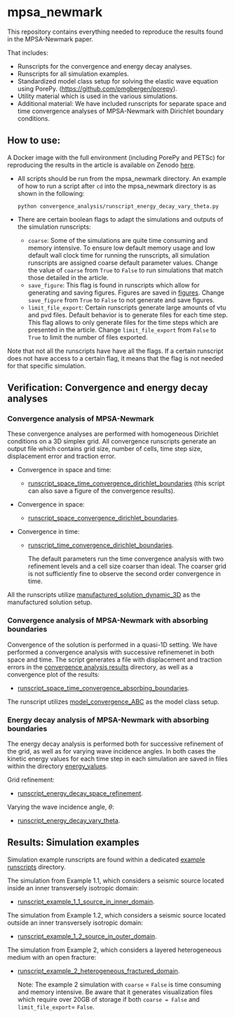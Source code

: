 # mpsa_newmark
This repository contains everything needed to reproduce the results found in the
MPSA-Newmark paper.

That includes:
* Runscripts for the convergence and energy decay analyses.
* Runscripts for all simulation examples.
* Standardized model class setup for solving the elastic wave equation using PorePy.
  (https://github.com/pmgbergen/porepy).
* Utility material which is used in the various simulations.
* Additional material: We have included runscripts for separate space and time
convergence analyses of MPSA-Newmark with Dirichlet boundary conditions.

## How to use:
A Docker image with the full environment (including PorePy and PETSc) for reproducing
the results in the article is available on Zenodo
[here](https://doi.org/10.5281/zenodo.13861514).

* All scripts should be run from the mpsa_newmark directory. An example of how to run a
script after `cd` into the mpsa_newmark directory is as shown in the following:

  `python convergence_analysis/runscript_energy_decay_vary_theta.py`

* There are certain boolean flags to adapt the simulations and outputs of the simulation
  runscripts:
  * `coarse`: Some of the simulations are quite time consuming and memory intensive. To
    ensure low default memory usage and low default wall clock time for running the
    runscripts, all simulation runscripts are assigned coarse default parameter values.
    Change the value of `coarse` from `True` to `False` to run simulations that match
    those detailed in the article.
  * `save_figure`: This flag is found in runscripts which allow for generating and
    saving figures. Figures are saved in [figures](./convergence_analysis/figures). Change
    `save_figure` from `True` to `False` to not generate and save figures.
  * `limit_file_export`: Certain runscripts generate large amounts of vtu and pvd files.
    Default behavior is to generate files for each time step. This flag allows to only
    generate files for the time steps which are presented in the article. Change
    `limit_file_export` from `False` to `True` to limit the number of files exported.

Note that not all the runscripts have have all the flags. If a certain runscript does
not have access to a certain flag, it means that the flag is not needed for that
specific simulation.

## Verification: Convergence and energy decay analyses
### Convergence analysis of MPSA-Newmark
These convergence analyses are performed with homogeneous Dirichlet conditions on a 3D
simplex grid. All convergence runscripts generate an output file which contains grid
size, number of cells, time step size, displacement error and traction error.

* Convergence in space and time:
  * [runscript_space_time_convergence_dirichlet_boundaries](./convergence_analysis/runscript_space_time_convergence_dirichlet_boundaries.py)
    (this script can also save a figure of the convergence results).


* Convergence in space:
  * [runscript_space_convergence_dirichlet_boundaries](./convergence_analysis/runscript_space_convergence_dirichlet_boundaries.py).
    

* Convergence in time:
  * [runscript_time_convergence_dirichlet_boundaries](./convergence_analysis/runscript_time_convergence_dirichlet_boundaries.py).

    The default parameters run the time convergence analysis with two refinement levels
    and a cell size coarser than ideal. The coarser grid is not sufficiently fine to
    observe the second order convergence in time. 

All the runscripts utilize
[manufactured_solution_dynamic_3D](./convergence_analysis/convergence_analysis_models/manufactured_solution_dynamic_3D.py)
as the manufactured solution setup.

### Convergence analysis of MPSA-Newmark with absorbing boundaries
Convergence of the solution is performed in a quasi-1D setting. We have performed a
convergence analysis with successive refinemenet in both space and time. The script
generates a file with displacement and traction errors in the [convergence analysis results](./convergence_analysis/convergence_analysis_results/) directory, as well as a convergence plot of the
results:
  * [runscript_space_time_convergence_absorbing_boundaries](./convergence_analysis/runscript_space_time_convergence_absorbing_boundaries.py).


The runscript utilizes
[model_convergence_ABC](./convergence_analysis/convergence_analysis_models/model_convergence_ABC.py)
as the model class setup. 

### Energy decay analysis of MPSA-Newmark with absorbing boundaries
The energy decay analysis is performed both for successive refinement of the grid, as
well as for varying wave incidence angles. In both cases the kinetic energy values for
each time step in each simulation are saved in files within the directory
[energy_values](./convergence_analysis/energy_values/).

Grid refinement:
* [runscript_energy_decay_space_refinement](./convergence_analysis/runscript_energy_decay_space_refinement.py).


Varying the wave incidence angle, $\theta$:
* [runscript_energy_decay_vary_theta](./convergence_analysis/runscript_energy_decay_vary_theta.py).

## Results: Simulation examples
Simulation example runscripts are found within a dedicated [example
runscripts](./example_runscripts/) directory.


The simulation from Example 1.1, which considers a seismic source located inside an
inner transversely isotropic domain:
* [runscript_example_1_1_source_in_inner_domain](./example_runscripts/runscript_example_1_1_source_in_inner_domain.py).


The simulation from Example 1.2, which considers a seismic source located outside an
  inner transversely isotropic domain:
* [runscript_example_1_2_source_in_outer_domain](./example_runscripts/runscript_example_1_2_source_in_outer_domain.py).


The simulation from Example 2, which considers a layered heterogeneous medium with an
open fracture:
* [runscript_example_2_heterogeneous_fractured_domain](./example_runscripts/runscript_example_2_heterogeneous_fractured_domain.py).

    Note: The example 2 simulation with `coarse` = `False` is time consuming and memory
    intensive. Be aware that it generates visualization files which require over 20GB of
    storage if both `coarse = False` and `limit_file_export`= `False`.